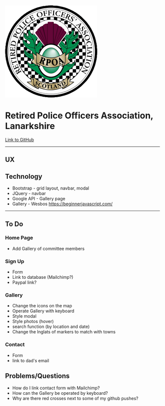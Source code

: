 
<a src=""><img src="/assets/images/rpoasbadge.png" style="center"></a>

# Retired Police Officers Association, Lanarkshire

[Link to GitHub](https://github.com/H4RP3RK/milestone_2_rpoas)

--------------

## UX

## Technology

* Bootstrap - grid layout, navbar, modal
* JQuery - navbar
* Google API - Gallery page
* Gallery - Wesbos https://beginnerjavascript.com/

--------------

## To Do
### Home Page
- Add Gallery of committee members

### Sign Up
- Form
- Link to database (Mailchimp?)
- Paypal link?

### Gallery
- Change the icons on the map
- Operate Gallery with keyboard
- Style modal
- Style photos (hover)
- search function (by location and date)
- Change the lnglats of markers to match with towns

### Contact
- Form
- link to dad's email

## Problems/Questions
- How do I link contact form with Mailchimp?
- How can the Gallery be operated by keyboard?
- Why are there red crosses next to some of my github pushes?


